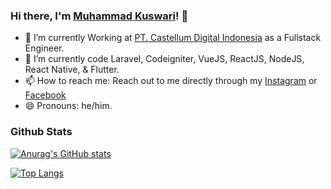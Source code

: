 ### Hi there, I'm [Muhammad Kuswari](https://github.com/mkuswari)! 👋

- 🔭 I’m currently Working at [PT. Castellum Digital Indonesia](https://buildwithangga.com) as a Fullstack Engineer.
- 🌱 I’m currently code Laravel, Codeigniter, VueJS, ReactJS, NodeJS, React Native, & Flutter.
- 📫 How to reach me: Reach out to me directly through my [Instagram](https://instagram.com/mkuswari_) or [Facebook](https://facebook.com/muhkuswari)
- 😄 Pronouns: he/him.

### Github Stats

[![Anurag's GitHub stats](https://github-readme-stats.vercel.app/api?username=mkuswari)](https://github.com/anuraghazra/github-readme-stats)

[![Top Langs](https://github-readme-stats.vercel.app/api/top-langs/?username=mkuswari&layout=compact)](https://github.com/anuraghazra/github-readme-stats)
